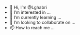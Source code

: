 - 👋 Hi, I’m @Lghabri
- 👀 I’m interested in ...
- 🌱 I’m currently learning ...
- 💞️ I’m looking to collaborate on ...
- 📫 How to reach me ...

<!---
Lghabri/Lghabri is a ✨ special ✨ repository because its `README.md` (this file) appears on your GitHub profile.
You can click the Preview link to take a look at your changes.
--->
